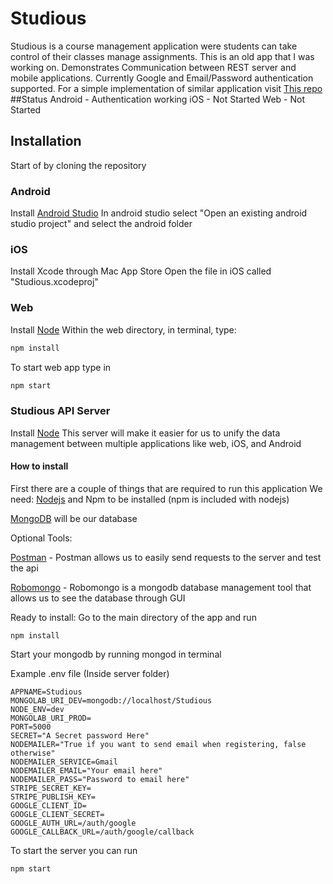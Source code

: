# Studious
Studious is a course management application were students can take control of their classes manage assignments. This is an old app that I was working on. Demonstrates Communication between REST server and mobile applications. Currently Google and Email/Password authentication supported. For a simple implementation of similar application visit [This repo](https://github.com/FMurry/Notify)
##Status
Android - Authentication working
iOS - Not Started
Web - Not Started

## Installation
Start of by cloning the repository

### Android

Install [Android Studio](https://developer.android.com/studio/index.html)
In android studio select "Open an existing android studio project" and select the android folder

### iOS

Install Xcode through Mac App Store
Open the file in iOS called "Studious.xcodeproj"

### Web
Install [Node](https://nodejs.org/en/)
Within the web directory, in terminal, type: 
```javascript
npm install
```
To start web app type in
```javascript
npm start
```
### Studious API Server
Install [Node](https://nodejs.org/en/)
This server will make it easier for us to unify the data management between
multiple applications like web, iOS, and Android

#### How to install
First there are a couple of things that are required to run this application
We need:
[Nodejs](https://nodejs.org/en/) and Npm to be installed (npm is included with nodejs)

[MongoDB](https://www.mongodb.com/download-center?jmp=nav) will be our database

Optional Tools:

[Postman](https://www.getpostman.com/) - Postman allows us to easily send requests to the server and test the api

[Robomongo](https://robomongo.org/) - Robomongo is a mongodb database management tool that allows us to see the database through GUI

Ready to install:
Go to the main directory of the app and run 
```javacript
npm install
```
Start your mongodb by running mongod in terminal

Example .env file (Inside server folder)

```
APPNAME=Studious
MONGOLAB_URI_DEV=mongodb://localhost/Studious
NODE_ENV=dev
MONGOLAB_URI_PROD=
PORT=5000
SECRET="A Secret password Here"
NODEMAILER="True if you want to send email when registering, false otherwise"
NODEMAILER_SERVICE=Gmail
NODEMAILER_EMAIL="Your email here"
NODEMAILER_PASS="Password to email here"
STRIPE_SECRET_KEY=
STRIPE_PUBLISH_KEY=
GOOGLE_CLIENT_ID=
GOOGLE_CLIENT_SECRET=
GOOGLE_AUTH_URL=/auth/google
GOOGLE_CALLBACK_URL=/auth/google/callback
```
To start the server you can run
```javascript
npm start
```
